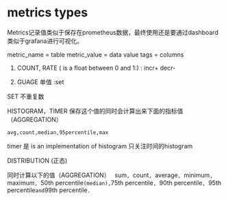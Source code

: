 # metrics types

Metrics记录值类似于保存在prometheus数据，最终使用还是要通过dashboard类似于grafana进行可视化。


metric_name = table
metric_value  = data value
tags = columns 


1. COUNT, RATE ( is a float between 0 and 1:) :  incr+  decr-

2. GUAGE 单值  :set



SET 不重复数

HISTOGRAM，TIMER   保存这个值的同时会计算出来下面的指标值（AGGREGATION）

    avg,count,median,95percentile,max

timer 是 is an implementation of histogram 只关注时间的histogram

DISTRIBUTION (正态) 

同时计算以下的值（AGGREGATION）
`
	`sum`, `count`, `average`, `minimum`, `maximum`, `50th percentile` (median), `75th percentile`, `90th percentile`, `95th percentile` and `99th percentile`.`